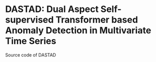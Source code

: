 # DASTAD: Dual Aspect Self-supervised Transformer based Anomaly Detection in Multivariate Time Series
Source code of DASTAD
